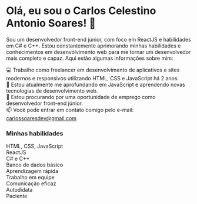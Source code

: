 # Olá, eu sou o Carlos Celestino Antonio Soares! 👋 <br/>
Sou um desenvolvedor front-end júnior, com foco em ReactJS e habilidades em C# e C++. Estou constantemente aprimorando minhas habilidades e conhecimentos em desenvolvimento web para me tornar um desenvolvedor mais completo e capaz. Aqui estão algumas informações sobre mim:<br/>

💻 Trabalho como freelancer em desenvolvimento de aplicativos e sites modernos e responsivos utilizando HTML, CSS e JavaScript há 2 anos.<br/>
🌱 Estou atualmente me aprofundando em JavaScript e aprendendo novas tecnologias de desenvolvimento web.<br/>
🔭 Estou procurando por uma oportunidade de emprego como desenvolvedor front-end júnior.<br/>
📫 Você pode entrar em contato comigo pelo e-mail: carlossoaresdev@gmail.com<br/>

### Minhas habilidades<br/>
HTML, CSS, JavaScript<br/>
ReactJS<br/>
C# e C++<br/>
Banco de dados básico<br/>
Aprendizagem rápida <br/>
Trabalho em equipe <br/>
Comunicação eficaz <br/>
Autodidata <br/>
Paciente <br/>
